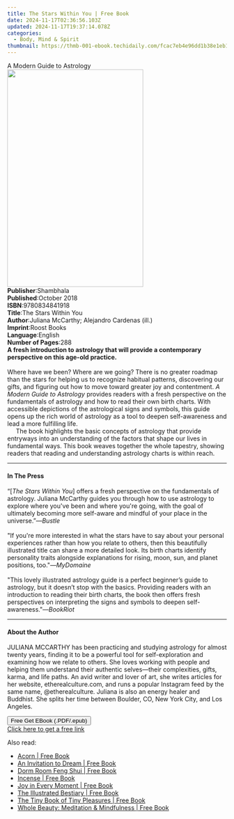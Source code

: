 ```yaml
---
title: The Stars Within You | Free Book
date: 2024-11-17T02:36:56.103Z
updated: 2024-11-17T19:37:14.078Z
categories:
  - Body, Mind & Spirit
thumbnail: https://thmb-001-ebook.techidaily.com/fcac7eb4e96dd1b38e1eb142d905a9283c498b50ac046039a81bd35f9f20eb96.jpg
---
```

<main id="book-container">
  <div class="flex flex-col">
    <div class="book-brief flex-1 py-6 px-4 sm:p-6 md:py-10 md:px-8">
      <!-- brief-->
      <div class="book-brief-main">A Modern Guide to Astrology</div>
    </div>
    <div
      class="book-meta-info flex-1 grid gap-4 col-start-1 col-end-3 row-start-1 sm:mb-6 sm:grid-cols-4 lg:gap-6 lg:col-start-2 lg:row-end-6 lg:row-span-6 lg:mb-0"
    >
      <div
        class="book-meta-info-left place-content-center mt-4 p-4 text-sm leading-6 col-start-2 col-span-2 dark:text-slate-400"
      >
        <img
          class="w-full h-500 object-cover rounded-lg sm:h-255 sm:col-span-2 lg:col-span-full"
          src="https://img-001-ebook.techidaily.com/873e443ecfef2f3f1eee2281bca227935432ac8189b44437339a73f4742521a7.jpg"
          alt=""
          width="312"
          height="500"
        />
      </div>
      <div
        class="book-meta-info-right mt-2 col-start-1 row-start-2 col-span-3 self-center"
      >
        <!-- meta data  -->
        <div class="flex flex-col px-4 md:px-8">
          <div class="flex-1">
            <strong>Publisher</strong>:<span class="px-2">Shambhala</span>
          </div>
          <div class="flex-1">
            <strong>Published</strong>:<span class="px-2">October 2018</span>
          </div>
          <div class="flex-1">
            <strong>ISBN</strong>:<span class="px-2">9780834841918</span>
          </div>
          <div class="flex-1">
            <strong>Title</strong>:<span class="px-2"
              >The Stars Within You</span
            >
          </div>
          <div class="flex-1">
            <strong>Author</strong>:<span class="px-2"
              >Juliana McCarthy; Alejandro Cardenas (ill.)</span
            >
          </div>
          <div class="flex-1">
            <strong>Imprint</strong>:<span class="px-2">Roost Books</span>
          </div>
          <div class="flex-1">
            <strong>Language</strong>:<span class="px-2">English</span>
          </div>
          <div class="flex-1">
            <strong>Number of Pages</strong>:<span class="px-2">288</span>
          </div>
        </div>
      </div>
    </div>
    <div class="book-description flex-1 py-6 px-4 sm:p-6 md:py-10 md:px-8">
      <div class="book-description-main">
        <div accordion-content="" id="description">
          <b
            >A fresh introduction to astrology that will provide a contemporary
            perspective on this age-old practice.</b
          ><br /><br />Where have we been? Where are we going? There is no
          greater roadmap than the stars for helping us to recognize habitual
          patterns, discovering our gifts, and figuring out how to move toward
          greater joy and contentment.
          <i>A Modern Guide to Astrology</i> provides readers with a fresh
          perspective on the fundamentals of astrology and how to read their own
          birth charts. With accessible depictions of the astrological signs and
          symbols, this guide opens up the rich world of astrology as a tool to
          deepen self-awareness and lead a more fulfilling life.<br />&nbsp;&nbsp;&nbsp;&nbsp;
          The book highlights the basic concepts of astrology that provide
          entryways into an understanding of the factors that shape our lives in
          fundamental ways. This book weaves together the whole tapestry,
          showing readers that reading and understanding astrology charts is
          within reach.
        </div>
      </div>
    </div>
    <div class="book-excerpts flex-1 py-6 px-4 sm:p-6 md:py-10 md:px-8">
      <!-- excerpts-->
      <div class="book-excerpts-main">
        <hr />
        <h4 class="placeholder placeholder-heading">
          <span>In The Press</span>
        </h4>
        <p>
          “[<i>The Stars Within You</i>] offers a fresh perspective on the
          fundamentals of astrology. Juliana McCarthy guides you through how to
          use astrology to explore where you've been and where you're going,
          with the goal of ultimately becoming more self-aware and mindful of
          your place in the universe.”—<i>Bustle<br /><br /></i>"If you're more
          interested in what the stars have to say about your personal
          experiences rather than how you relate to others, then this
          beautifully illustrated title can share a more detailed look. Its
          birth charts identify personality traits alongside explanations for
          rising, moon, sun, and planet positions, too."—<i>MyDomaine</i
          ><br /><br />"This lovely illustrated astrology guide is a perfect
          beginner’s guide to astrology, but it doesn’t stop with the basics.
          Providing readers with an introduction to reading their birth charts,
          the book then offers fresh perspectives on interpreting the signs and
          symbols to deepen self-awareness."—<i>BookRiot</i>
        </p>
      </div>
    </div>
    <div class="book-about-author flex-1 py-6 px-4 sm:p-6 md:py-10 md:px-8">
      <!-- about author-->
      <div class="book-main-author-main">
        <hr />
        <h4 class="placeholder placeholder-heading">
          <span>About the Author</span>
        </h4>
        <p>
          JULIANA MCCARTHY has been practicing and studying astrology for almost
          twenty years, finding it to be a powerful tool for self-exploration
          and examining how we relate to others. She loves working with people
          and helping them understand their authentic selves—their complexities,
          gifts, karma, and life paths. An avid writer and lover of art, she
          writes articles for her website,&nbsp;etherealculture.com,&nbsp;and
          runs a popular Instagram feed by the same name, @etherealculture.
          Juliana is also an energy healer and Buddhist.&nbsp;She splits her
          time between Boulder, CO, New York City, and Los Angeles.
        </p>
      </div>
    </div>
    <div class="book-free-get flex-1 py-6 px-4 sm:p-6 md:py-10 md:px-8">
      <button
        id="btn-free-get"
        class="bg-blue-500 hover:bg-blue-700 text-white font-bold py-2 px-4 rounded"
      >
        Free Get EBook (.PDF/.epub)
      </button>
      <div id="countdown-display" class="px-2 text-lg mt-2"></div>
      <a
        id="free-link"
        class="hidden bg-blue-500 hover:bg-blue-700 text-white font-bold py-2 px-4 rounded"
        href="https://www.ebooks.com/en-us/book/96296140/the-stars-within-you/juliana-mccarthy/"
        target="_blank"
        >Click here to get a free link</a
      >
    </div>
    <script>
      let countdownTime = 0;
      let countdownInterval = null;
      document
        .getElementById('btn-free-get')
        .addEventListener('click', startCountdown);
      function startCountdown() {
        countdownTime = new Date().getTime() + 60000 * 3;
        countdownInterval = setInterval(updateCountdown, 1000);
        document.getElementById('btn-free-get').disabled = true;
        document
          .getElementById('btn-free-get')
          .classList.add('bg-gray-500', 'cursor-not-allowed');
      }
      function updateCountdown() {
        let currentTime = new Date().getTime();
        let timeLeft = countdownTime - currentTime;
        let secondsLeft = Math.floor(timeLeft / 1000);
        document.getElementById('countdown-display').innerHTML =
          `Remaining time: ${secondsLeft} seconds.`;
        if (secondsLeft <= 0) {
          clearInterval(countdownInterval);
          document.getElementById('btn-free-get').classList.add('hidden');
          document.getElementById('free-link').classList.remove('hidden');
          document.getElementById('countdown-display').innerHTML = '';
        }
      }
    </script>
  </div>
</main>

<ins class="adsbygoogle"
      style="display:block"
      data-ad-client="ca-pub-7571918770474297"
      data-ad-slot="8358498916"
      data-ad-format="auto"
      data-full-width-responsive="true"></ins>
    

<span class="atpl-alsoreadstyle">Also read:</span>
<div><ul>
<li><a href="https://novels-ebooks.techidaily.com/210615615-9781616203993-acorn/"><u>Acorn | Free Book</u></a></li>
<li><a href="https://novels-ebooks.techidaily.com/210614965-9781523505159-an-invitation-to-dream/"><u>An Invitation to Dream | Free Book</u></a></li>
<li><a href="https://novels-ebooks.techidaily.com/210615835-9781612122014-dorm-room-feng-shui/"><u>Dorm Room Feng Shui | Free Book</u></a></li>
<li><a href="https://novels-ebooks.techidaily.com/210615756-9781603422277-incense/"><u>Incense | Free Book</u></a></li>
<li><a href="https://novels-ebooks.techidaily.com/210615384-9781612125121-joy-in-every-moment/"><u>Joy in Every Moment | Free Book</u></a></li>
<li><a href="https://novels-ebooks.techidaily.com/210614770-9781635862133-the-illustrated-bestiary/"><u>The Illustrated Bestiary | Free Book</u></a></li>
<li><a href="https://novels-ebooks.techidaily.com/210615132-9781523502141-the-tiny-book-of-tiny-pleasures/"><u>The Tiny Book of Tiny Pleasures | Free Book</u></a></li>
<li><a href="https://novels-ebooks.techidaily.com/210614910-9781579659264-whole-beauty-meditation-mindfulness/"><u>Whole Beauty: Meditation & Mindfulness | Free Book</u></a></li>
</ul></div>

